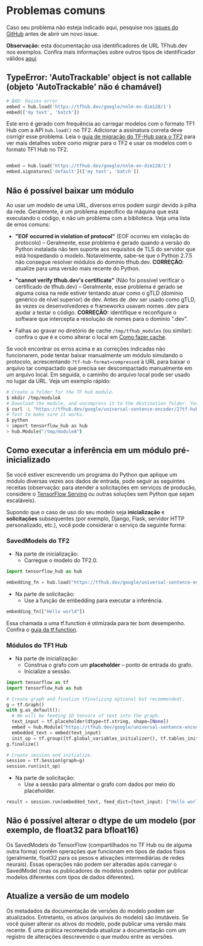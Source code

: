 # Problemas comuns

Caso seu problema não esteja indicado aqui, pesquise nos [issues do GitHub](https://github.com/tensorflow/hub/issues) antes de abrir um novo issue.

**Observação:** esta documentação usa identificadores de URL TFhub.dev nos exemplos. Confira mais informações sobre outros tipos de identificador válidos [aqui](tf2_saved_model.md#model_handles).

## TypeError: 'AutoTrackable' object is not callable (objeto 'AutoTrackable' não é chamável)

```python
# BAD: Raises error
embed = hub.load('https://tfhub.dev/google/nnlm-en-dim128/1')
embed(['my text', 'batch'])
```

Este erro é gerado com frequência ao carregar modelos com o formato TF1 Hub com a API `hub.load()` no TF2. Adicionar a assinatura correta deve corrigir esse problema. Leia o [guia de migração do TF-Hub para o TF2](migration_tf2.md) para ver mais detalhes sobre como migrar para o TF2 e usar os modelos com o formato TF1 Hub no TF2.

```python

embed = hub.load('https://tfhub.dev/google/nnlm-en-dim128/1')
embed.signatures['default'](['my text', 'batch'])
```

## Não é possível baixar um módulo

Ao usar um modelo de uma URL, diversos erros podem surgir devido à pilha da rede. Geralmente, é um problema específico da máquina que está executando o código, e não um problema com a biblioteca. Veja uma lista de erros comuns:

- **"EOF occurred in violation of protocol"** (EOF ocorreu em violação do protocolo) – Geralmente, esse problema é gerado quando a versão do Python instalada não tem suporte aos requisitos de TLS do servidor que está hospedando o modelo. Notavelmente, sabe-se que o Python 2.7.5 não consegue resolver módulos do domínio tfhub.dev. **CORREÇÃO**: atualize para uma versão mais recente do Python.

- **"cannot verify tfhub.dev's certificate"** (Não foi possível verificar o certificado de tfhub.dev) – Geralmente, esse problema é gerado se alguma coisa na rede estiver tentando atuar como o gTLD (domínio genérico de nível superior) de dev. Antes de .dev ser usado como gTLD, às vezes os desenvolvedores e frameworks usavam nomes .dev para ajudar a testar o código. **CORREÇÃO:** identifique e reconfigure o software que intercepta a resolução de nomes para o domínio ".dev".

- Falhas ao gravar no diretório de cache `/tmp/tfhub_modules` (ou similar): confira o que é e como alterar o local em [Como fazer cache](caching.md).

Se você encontrar os erros acima e as correções indicadas não funcionarem, pode tentar baixar manualmente um módulo simulando o protocolo, acrescentando `?tf-hub-format=compressed` à URL para baixar o arquivo tar compactado que precisa ser descompactado manualmente em um arquivo local. Em seguida, o caminho do arquivo local pode ser usado no lugar da URL. Veja um exemplo rápido:

```bash
# Create a folder for the TF hub module.
$ mkdir /tmp/moduleA
# Download the module, and uncompress it to the destination folder. You might want to do this manually.
$ curl -L "https://tfhub.dev/google/universal-sentence-encoder/2?tf-hub-format=compressed" | tar -zxvC /tmp/moduleA
# Test to make sure it works.
$ python
> import tensorflow_hub as hub
> hub.Module("/tmp/moduleA")
```

## Como executar a inferência em um módulo pré-inicializado

Se você estiver escrevendo um programa do Python que aplique um módulo diversas vezes aos dados de entrada, pode seguir as seguintes receitas (observação: para atender a solicitações em serviços de produção, considere o [TensorFlow Serving](https://www.tensorflow.org/tfx/guide/serving) ou outras soluções sem Python que sejam escaláveis).

Supondo que o caso de uso do seu modelo seja **inicialização** e **solicitações** subsequentes (por exemplo, Django, Flask, servidor HTTP personalizado, etc.), você pode considerar o serviço da seguinte forma:

### SavedModels do TF2

- Na parte de inicialização:
    - Carregue o modelo do TF2.0.

```python
import tensorflow_hub as hub

embedding_fn = hub.load("https://tfhub.dev/google/universal-sentence-encoder/4")
```

- Na parte de solicitação:
    - Use a função de embedding para executar a inferência.

```python
embedding_fn(["Hello world"])
```

Essa chamada a uma tf.function é otimizada para ter bom desempenho. Confira o [guia da tf.function](https://www.tensorflow.org/guide/function).

### Módulos do TF1 Hub

- Na parte de inicialização:
    - Construa o grafo com um **placeholder** – ponto de entrada do grafo.
    - Inicialize a sessão.

```python
import tensorflow as tf
import tensorflow_hub as hub

# Create graph and finalize (finalizing optional but recommended).
g = tf.Graph()
with g.as_default():
  # We will be feeding 1D tensors of text into the graph.
  text_input = tf.placeholder(dtype=tf.string, shape=[None])
  embed = hub.Module("https://tfhub.dev/google/universal-sentence-encoder/2")
  embedded_text = embed(text_input)
  init_op = tf.group([tf.global_variables_initializer(), tf.tables_initializer()])
g.finalize()

# Create session and initialize.
session = tf.Session(graph=g)
session.run(init_op)
```

- Na parte de solicitação:
    - Use a sessão para alimentar o grafo com dados por meio do placeholder.

```python
result = session.run(embedded_text, feed_dict={text_input: ["Hello world"]})
```

## Não é possível alterar o dtype de um modelo (por exemplo, de float32 para bfloat16)

Os SavedModels do TensorFlow (compartilhados no TF Hub ou de alguma outra forma) contêm operações que funcionam em tipos de dados fixos (geralmente, float32 para os pesos e ativações intermediárias de redes neurais). Essas operações não podem ser alteradas após carregar o SavedModel (mas os publicadores de modelos podem optar por publicar modelos diferentes com tipos de dados diferentes).

## Atualize a versão de um modelo

Os metadados da documentação de versões do modelo podem ser atualizados. Entretanto, os ativos (arquivos do modelo) são imutáveis. Se você quiser alterar os ativos do modelo, pode publicar uma versão mais recente. É uma prática recomendada atualizar a documentação com um registro de alterações descrevendo o que mudou entre as versões.
